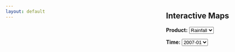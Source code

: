 ```yaml
---
layout: default
---
```

<link rel="stylesheet" href="{{ 'static/leaflet-1.0.3/leaflet.css' | prepend: site.baseurl }}" />
<script src="{{ 'static/leaflet-1.0.3/leaflet.js' | prepend: site.baseurl }}"></script>
<script src="{{ 'static/leaflet.vectorgrid-1.2.0/Leaflet.VectorGrid.bundled.js' | prepend: site.baseurl }}"></script>
<script src="{{ 'static/leaflet-ajax/leaflet.ajax.min.js' | prepend: site.baseurl }}"></script>
<style>
#map {
  position: absolute;
  top: 56px;
  bottom: 0;
  right: 300px;
  left: 0;
}
#content {
  position: absolute;
  top: 56px;
  bottom: 0;
  right: 0;
  width: 295px;
}
.info {
  padding: 4px 4px;
  font: 14px/16px Arial;
  background: white;
  background: rgba(255,255,255,0.7);
  box-shadow: 0 0 15px rgba(0,0,0,0.2);
  border-radius: 5px;
}
</style>

<div class="home">
  <div id="map"></div>
  <div id="content">
    <h2>Interactive Maps</h2>
    <p><b>Product:</b> <select id="product-selector">
                         <option value="rain">Rainfall</option>
                       </select></p>
<!--    <p><b>Period:</b> <input type="radio" name="period-selector" value="mission">Mission
                      <input type="radio" name="period-selector" value="year">Annual
                      <input type="radio" name="period-selector" value="month">Month</p> -->
    <div name="time-div" styl="display: none; visibility: hidden;"><p><b>Time:</b> <select id="time-selector" onchange="changetime();">
                        <option value="00">2007-01</option>
                        <option value="01">2007-02</option>
                        <option value="02">2007-03</option>
                        <option value="03">2007-04</option>
                        <option value="04">2007-05</option>
                        <option value="05">2007-06</option>
                        <option value="06">2007-07</option>
                        <option value="07">2007-08</option>
                        <option value="08">2007-09</option>
                        <option value="09">2007-10</option>
                        <option value="10">2007-11</option>
                        <option value="11">2007-12</option>
                    </select></p></div>




  </div>

<!-- <script src="{{ 'test.js' | prepend: site.baseurl }}"></script> -->

<script>
function getColor(d) {
    return d > 5 ? '#A63603' :
           d > 4 ? '#E6550D' :
           d > 3 ? '#FD8D3C' :
           d > 2 ? '#FDAE6B' :
           d > 1 ? '#FDD0A2' :
           d > 0 ? '#FEEDDE' :
                   '#FFFFFF';
};

function style(feature) {
    return {
        fillColor: getColor(feature.properties.data),
        fillOpacity: 0.65,
        stroke: false
    };
};

var map = L.map('map', {worldCopyJump: true}).setView([35, 0], 3);
L.tileLayer('http://lecuyer.aos.wisc.edu/maps/{z}/{x}/{y}.png').addTo(map);

var info = L.control();

info.onAdd = function(map) {
    this._div = L.DomUtil.create('div', 'info');
    this.update();
    return this._div;
};

info.update = function(props) {
    this._div.innerHTML = '<h3>Rainfall</h3><p>' + (props ? props.data+' mm/day' : 'Hover over a point') + '</p>';
};

info.addTo(map);

function highlightFeature(e) {
    layer = e.target;
    info.update(layer.feature.properties);
};

function onEachFeature(feature, layer) {
    layer.on({
        mouseover: highlightFeature
    });
}

//geojson = L.geoJson(test, {onEachFeature: onEachFeature, style: style}).addTo(map);

oldTime = document.getElementById('time-selector').value;
var geojson = L.geoJson.ajax('{{ 'data/gpcp-' | prepend: site.baseurl }}'+oldTime+'.geojson');
geojson.addTo(map)

function changetime() {
    var newTime = document.getElementById('time-selector').value;
    if (newTime != oldTime) {
        geojson.refresh('{{ 'data/gpcp-' | prepend: site.baseurl }}'+newTime+'.geojson');
        oldTime = newTime;
    }
}

/*
var vectorGrid = L.vectorGrid.slicer( test, {
    rendererFactory: L.svg.tile, interactive: true,
       vectorTileLayerStyles: {
           sliced: function(properties, zoom) {
               var p = Math.round(properties.data / 2) + 1;
               return {
                   fillColor: p == 0 ? '#FEEDDE' :
                              p == 1 ? '#FDD0A2' :
                              p == 2 ? '#FDAE6B' :
                              p == 3 ? '#FD8D3C' :
                              p == 4 ? '#E6550D' : '#A63603',
                   fillOpacity: 0.65,
                   stroke: false,
                   fill: true
               }
           }
       }
       })
       .on('mouseover', function(e) {
           var properties = e.layer.properties;
           L.popup().setContent(properties.data+' mm/day')
               .setLatLng(e.latlng)
               .openOn(map);
       })
            .addTo(map);
*/

</script>

</div>
